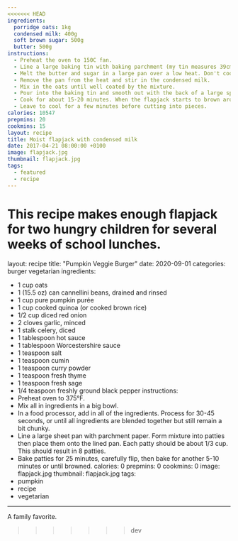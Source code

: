 ```yaml
---
<<<<<<< HEAD
ingredients:
  porridge oats: 1kg
  condensed milk: 400g
  soft brown sugar: 500g
  butter: 500g
instructions:
  - Preheat the oven to 150C fan.
  - Line a large baking tin with baking parchment (my tin measures 39cm x 26cm).
  - Melt the butter and sugar in a large pan over a low heat. Don't cook the butter, just warm it enough to melt it.
  - Remove the pan from the heat and stir in the condensed milk.
  - Mix in the oats until well coated by the mixture.
  - Pour into the baking tin and smooth out with the back of a large spoon.
  - Cook for about 15-20 minutes. When the flapjack starts to brown around the edges of the tin, take it out of the oven - it should still be relatively pale in the middle.
  - Leave to cool for a few minutes before cutting into pieces.
calories: 10547
prepmins: 20
cookmins: 15
layout: recipe
title: Moist flapjack with condensed milk
date: 2017-04-21 08:00:00 +0100
image: flapjack.jpg
thumbnail: flapjack.jpg
tags:
  - featured
  - recipe
---
```

This recipe makes enough flapjack for two hungry children for several weeks of school lunches.
=======
layout: recipe
title:  "Pumpkin Veggie Burger"
date:   2020-09-01
categories: burger vegetarian
ingredients: 
  - 1 cup oats
  - 1 (15.5 oz) can cannellini beans, drained and rinsed
  - 1 cup pure pumpkin purée
  - 1 cup cooked quinoa (or cooked brown rice)
  - 1/2 cup diced red onion
  - 2 cloves garlic, minced
  - 1 stalk celery, diced
  - 1 tablespoon hot sauce
  - 1 tablespoon Worcestershire sauce
  - 1 teaspoon salt
  - 1 teaspoon cumin
  - 1 teaspoon curry powder
  - 1 teaspoon fresh thyme
  - 1 teaspoon fresh sage
  - 1/4 teaspoon freshly ground black pepper
instructions: 
  - Preheat oven to 375°F.
  - Mix all in ingredients in a big bowl.
  - In a food processor, add in  all of the ingredients. Process for 30-45 seconds, or until all ingredients are blended together but still remain a bit chunky.
  - Line a large sheet pan with parchment paper. Form mixture into patties then place them onto the lined pan. Each patty should be about 1/3 cup.  This should result in 8 patties.
  - Bake patties for 25 minutes, carefully flip, then bake for another 5-10 minutes or until browned.
calories: 0
prepmins: 0
cookmins: 0
image: flapjack.jpg
thumbnail: flapjack.jpg
tags: 
  - pumpkin
  - recipe
  - vegetarian
---
A family favorite.
>>>>>>> dev
